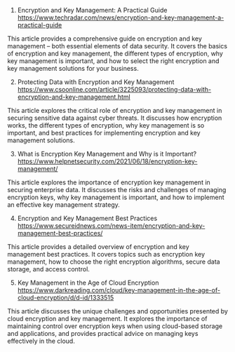 

1. Encryption and Key Management: A Practical Guide
https://www.techradar.com/news/encryption-and-key-management-a-practical-guide

This article provides a comprehensive guide on encryption and key management – both essential elements of data security. It covers the basics of encryption and key management, the different types of encryption, why key management is important, and how to select the right encryption and key management solutions for your business.

2. Protecting Data with Encryption and Key Management
https://www.csoonline.com/article/3225093/protecting-data-with-encryption-and-key-management.html

This article explores the critical role of encryption and key management in securing sensitive data against cyber threats. It discusses how encryption works, the different types of encryption, why key management is so important, and best practices for implementing encryption and key management solutions.

3. What is Encryption Key Management and Why is it Important? 
https://www.helpnetsecurity.com/2021/06/18/encryption-key-management/

This article explores the importance of encryption key management in securing enterprise data. It discusses the risks and challenges of managing encryption keys, why key management is important, and how to implement an effective key management strategy.

4. Encryption and Key Management Best Practices 
https://www.secureidnews.com/news-item/encryption-and-key-management-best-practices/

This article provides a detailed overview of encryption and key management best practices. It covers topics such as encryption key management, how to choose the right encryption algorithms, secure data storage, and access control.

5. Key Management in the Age of Cloud Encryption 
https://www.darkreading.com/cloud/key-management-in-the-age-of-cloud-encryption/d/d-id/1333515

This article discusses the unique challenges and opportunities presented by cloud encryption and key management. It explores the importance of maintaining control over encryption keys when using cloud-based storage and applications, and provides practical advice on managing keys effectively in the cloud.